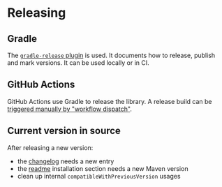 # Releasing

## Gradle
The [`gradle-release` plugin](https://bitbucket.org/atlassian/gradle-release/src/master/README.md) is used.
It documents how to release, publish and mark versions.
It can be used locally or in CI.

## GitHub Actions
GitHub Actions use Gradle to release the library.
A release build can be [triggered manually by "workflow dispatch"](trigger-gha-release.mp4).

## Current version in source
After releasing a new version:
* the [changelog](../../CHANGELOG.md) needs a new entry
* the [readme](../../README.md) installation section needs a new Maven version
* clean up internal `compatibleWithPreviousVersion` usages
